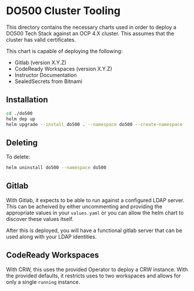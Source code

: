 # DO500 Cluster Tooling

This directory contains the necessary charts used in order to deploy a DO500 Tech Stack against an OCP 4.X cluster. This assumes that the cluster has valid certificates.

This chart is capable of deploying the following:

- Gitlab (version X.Y.Z)
- CodeReady Workspaces (version X.Y.Z)
- Instructor Documentation
- SealedSecrets from Bitnami

## Installation

```bash
cd ./do500
helm dep up
helm upgrade --install do500 . --namespace do500 --create-namespace
```
## Deleting

To delete:
```bash
helm uninstall do500 --namespace do500
```

## Gitlab

With Gitlab, it expects to be able to run against a configured LDAP server. This can be acheived by either uncommenting and providing the appropriate values in your `values.yaml` or you can allow the helm chart to discover these values itself.

After this is deployed, you will have a functional gitlab server that can be used along with your LDAP identities.

## CodeReady Workspaces

With CRW, this uses the provided Operator to deploy a CRW instance. With the provided defaults, it restricts uses to two workspaces and allows for only a single `running` instance.

